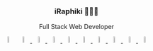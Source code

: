<p align="center" width="300">
   <!-- <img align="center" width="200" src="" /> -->
   <h3 align="center">iRaphiki 👨🏻‍💻</h3>
</p>
<p align="center">Full Stack Web Developer</p>

<p align="center">
  <a href="https://laravel.com/" style="color: black; text-decoration: none;text-decoration-style: dotted;">
    <img width="6%" src="https://www.svgrepo.com/show/353985/laravel.svg" alt="Laravel"/>
  </a>
  <a href="https://fastapi.tiangolo.com/">
    <img width="6%" src="https://www.svgrepo.com/show/330413/fastapi.svg" alt="FastAPI"/>
  </a>
  <a href="https://www.python.org/">
    <img width="6%" alt="Python" src="https://www.svgrepo.com/show/374016/python.svg"/>
  </a>
  <a href="https://www.typescriptlang.org/">
    <img width="6%" alt="TypeScript" src="https://www.svgrepo.com/show/374146/typescript-official.svg"/>
  </a>
  <a href="https://www.mysql.com/">
    <img width="6%" alt="MySQL" src="https://www.svgrepo.com/show/373848/mysql.svg"/>
  </a>
  <a href="https://www.mongodb.com/">
    <img width="6%" alt="MongoDB" src="https://www.svgrepo.com/show/373845/mongo.svg"/>
  </a>
  <a href="https://www.postgresql.org/">
    <img width="6%" alt="PostgreSQL" src="https://www.svgrepo.com/show/354200/postgresql.svg"/>
  </a>
  <a href="https://www.jenkins.io/">
    <img width="6%" alt="Jenkins" src="https://www.svgrepo.com/show/353929/jenkins.svg"/>
  </a>
  <a href="https://www.docker.com/">
    <img width="6%" alt="Docker" src="https://www.svgrepo.com/show/373553/docker.svg"/>
  </a>
  <a href="https://git-scm.com/">
    <img width="6%" alt="Git" src="https://www.svgrepo.com/show/373624/git2.svg"/>
  </a>
</p>
